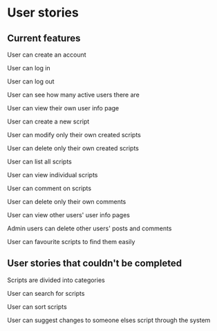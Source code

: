 # User stories
## Current features
User can create an account

User can log in

User can log out

User can see how many active users there are

User can view their own user info page

User can create a new script

User can modify only their own created scripts

User can delete only their own created scripts

User can list all scripts

User can view individual scripts

User can comment on scripts

User can delete only their own comments

User can view other users' user info pages

Admin users can delete other users' posts and comments

User can favourite scripts to find them easily

## User stories that couldn't be completed
Scripts are divided into categories

User can search for scripts

User can sort scripts

User can suggest changes to someone elses script through the system
